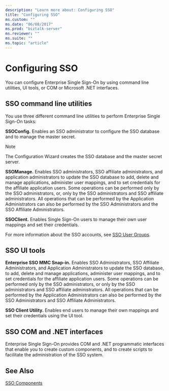 ```yaml
---
description: "Learn more about: Configuring SSO"
title: "Configuring SSO"
ms.custom: ""
ms.date: "06/08/2017"
ms.prod: "biztalk-server"
ms.reviewer: ""
ms.suite: ""
ms.topic: "article"
---
```

# Configuring SSO
You can configure Enterprise Single Sign-On by using command line utilities, UI tools, or COM or Microsoft .NET interfaces.  
  
## SSO command line utilities  
 You use three different command line utilities to perform Enterprise Single Sign-On tasks:  
  
 **SSOConfig.** Enables an SSO administrator to configure the SSO database and to manage the master secret.  
  
> [!NOTE]
>  The Configuration Wizard creates the SSO database and the master secret server.  
  
 **SSOManage.** Enables SSO administrators, SSO affiliate administrators, and application administrators to update the SSO database to add, delete and manage applications, administer user mappings, and to set credentials for the affiliate application users. Some operations can be performed only by the SSO administrators, or, only by the SSO administrators and SSO affiliate administrators. All operations that can be performed by the Application Administrators can also be performed by the SSO Administrators and the SSO Affiliate Administrators.  
  
 **SSOClient.** Enables Single Sign-On users to manage their own user mappings and set their credentials.  
  
 For more information about the SSO accounts, see [SSO User Groups](../core/sso-user-groups.md).  
  
## SSO UI tools  
 **Enterprise SSO MMC Snap-in.** Enables SSO Administrators, SSO Affiliate Administrators, and Application Administrators to update the SSO database, to add, delete and manage applications, administer user mappings, and to set credentials for the affiliate application users. Some operations can be performed only by the SSO administrators, or only by the SSO administrators and SSO affiliate administrators. All operations that can be performed by the Application Administrators can also be performed by the SSO Administrators and SSO Affiliate Administrators.  
  
 **SSO Client Utility.** Enables end users to manage their own mappings and set their credentials using the UI tool.  
  
## SSO COM and .NET interfaces  
 Enterprise Single Sign-On provides COM and .NET programmatic interfaces that enable you to create custom components, and to create scripts to facilitate the administration of the SSO system.  
  
## See Also  
 [SSO Components](../core/sso-components.md)
